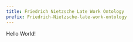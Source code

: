 ```yaml
---
title: Friedrich Nietzsche Late Work Ontology
prefix: Friedrich-Nietzsche-late-work-ontology
---
```


Hello World!